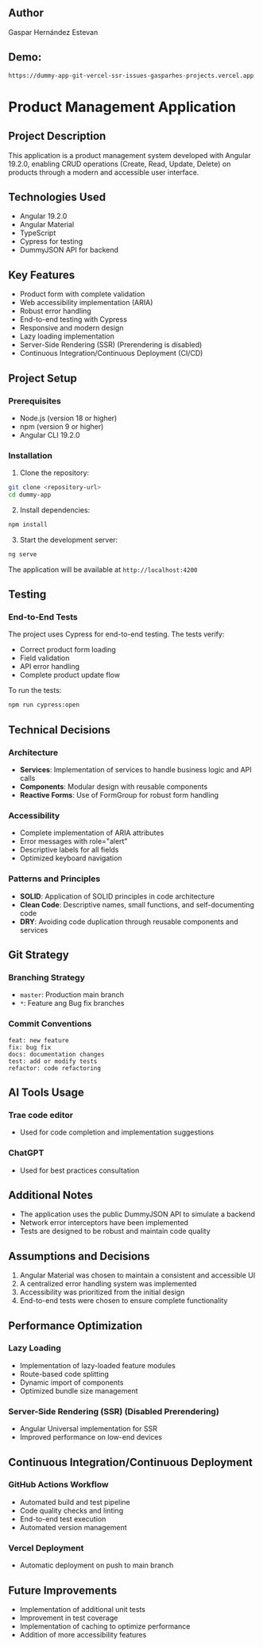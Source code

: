 ## Author
Gaspar Hernández Estevan

## Demo:
`https://dummy-app-git-vercel-ssr-issues-gasparhes-projects.vercel.app`

# Product Management Application

## Project Description
This application is a product management system developed with Angular 19.2.0, enabling CRUD operations (Create, Read, Update, Delete) on products through a modern and accessible user interface.

## Technologies Used
- Angular 19.2.0
- Angular Material
- TypeScript
- Cypress for testing
- DummyJSON API for backend

## Key Features
- Product form with complete validation
- Web accessibility implementation (ARIA)
- Robust error handling
- End-to-end testing with Cypress
- Responsive and modern design
- Lazy loading implementation
- Server-Side Rendering (SSR) (Prerendering is disabled)
- Continuous Integration/Continuous Deployment (CI/CD)

## Project Setup

### Prerequisites
- Node.js (version 18 or higher)
- npm (version 9 or higher)
- Angular CLI 19.2.0

### Installation
1. Clone the repository:
```bash
git clone <repository-url>
cd dummy-app
```

2. Install dependencies:
```bash
npm install
```

3. Start the development server:
```bash
ng serve
```

The application will be available at `http://localhost:4200`

## Testing

### End-to-End Tests
The project uses Cypress for end-to-end testing. The tests verify:
- Correct product form loading
- Field validation
- API error handling
- Complete product update flow

To run the tests:
```bash
npm run cypress:open
```

## Technical Decisions

### Architecture
- **Services**: Implementation of services to handle business logic and API calls
- **Components**: Modular design with reusable components
- **Reactive Forms**: Use of FormGroup for robust form handling

### Accessibility
- Complete implementation of ARIA attributes
- Error messages with role="alert"
- Descriptive labels for all fields
- Optimized keyboard navigation

### Patterns and Principles
- **SOLID**: Application of SOLID principles in code architecture
- **Clean Code**: Descriptive names, small functions, and self-documenting code
- **DRY**: Avoiding code duplication through reusable components and services

## Git Strategy

### Branching Strategy
- `master`: Production main branch
- `*`: Feature ang Bug fix branches

### Commit Conventions
```
feat: new feature
fix: bug fix
docs: documentation changes
test: add or modify tests
refactor: code refactoring
```

## AI Tools Usage

### Trae code editor
- Used for code completion and implementation suggestions

### ChatGPT
- Used for best practices consultation

## Additional Notes
- The application uses the public DummyJSON API to simulate a backend
- Network error interceptors have been implemented
- Tests are designed to be robust and maintain code quality

## Assumptions and Decisions
1. Angular Material was chosen to maintain a consistent and accessible UI
2. A centralized error handling system was implemented
3. Accessibility was prioritized from the initial design
4. End-to-end tests were chosen to ensure complete functionality

## Performance Optimization

### Lazy Loading
- Implementation of lazy-loaded feature modules
- Route-based code splitting
- Dynamic import of components
- Optimized bundle size management

### Server-Side Rendering (SSR) (Disabled Prerendering)
- Angular Universal implementation for SSR
- Improved performance on low-end devices

## Continuous Integration/Continuous Deployment

### GitHub Actions Workflow
- Automated build and test pipeline
- Code quality checks and linting
- End-to-end test execution
- Automated version management

### Vercel Deployment
- Automatic deployment on push to main branch

## Future Improvements
- Implementation of additional unit tests
- Improvement in test coverage
- Implementation of caching to optimize performance
- Addition of more accessibility features
